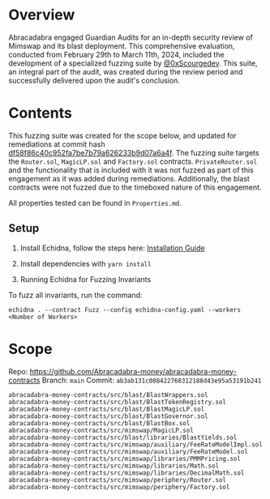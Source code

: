 # Overview

Abracadabra engaged Guardian Audits for an in-depth security review of Mimswap and its blast deployment. This comprehensive evaluation, conducted from February 29th to March 11th, 2024, included the development of a specialized fuzzing suite by [@0xScourgedev](https://twitter.com/0xScourgedev). This suite, an integral part of the audit, was created during the review period and successfully delivered upon the audit's conclusion.

# Contents

This fuzzing suite was created for the scope below, and updated for remediations at commit hash [df58f86c40c952fa7be7b79a626233b9d07a6a4f](https://github.com/Abracadabra-money/abracadabra-money-contracts/tree/df58f86c40c952fa7be7b79a626233b9d07a6a4f). The fuzzing suite targets the `Router.sol`, `MagicLP.sol` and `Factory.sol` contracts. `PrivateRouter.sol` and the functionality that is included with it was not fuzzed as part of this engagement as it was added during remediations. Additionally, the blast contracts were not fuzzed due to the timeboxed nature of this engagement.

All properties tested can be found in `Properties.md`.

## Setup

1. Install Echidna, follow the steps here: [Installation Guide](https://github.com/crytic/echidna#installation)

2. Install dependencies with `yarn install`

3. Running Echidna for Fuzzing Invariants

To fuzz all invariants, run the command: 
```
echidna . --contract Fuzz --config echidna-config.yaml --workers <Number of Workers>
```

# Scope

Repo: https://github.com/Abracadabra-money/abracadabra-money-contracts
Branch: `main`
Commit: `ab3ab131c008422768312188d43e95a53191b241`

```
abracadabra-money-contracts/src/blast/BlastWrappers.sol
abracadabra-money-contracts/src/blast/BlastTokenRegistry.sol
abracadabra-money-contracts/src/blast/BlastMagicLP.sol
abracadabra-money-contracts/src/blast/BlastGovernor.sol
abracadabra-money-contracts/src/blast/BlastBox.sol
abracadabra-money-contracts/src/mimswap/MagicLP.sol
abracadabra-money-contracts/src/blast/libraries/BlastYields.sol
abracadabra-money-contracts/src/mimswap/auxiliary/FeeRateModelImpl.sol
abracadabra-money-contracts/src/mimswap/auxiliary/FeeRateModel.sol
abracadabra-money-contracts/src/mimswap/libraries/PMMPricing.sol
abracadabra-money-contracts/src/mimswap/libraries/Math.sol
abracadabra-money-contracts/src/mimswap/libraries/DecimalMath.sol
abracadabra-money-contracts/src/mimswap/periphery/Router.sol
abracadabra-money-contracts/src/mimswap/periphery/Factory.sol
```